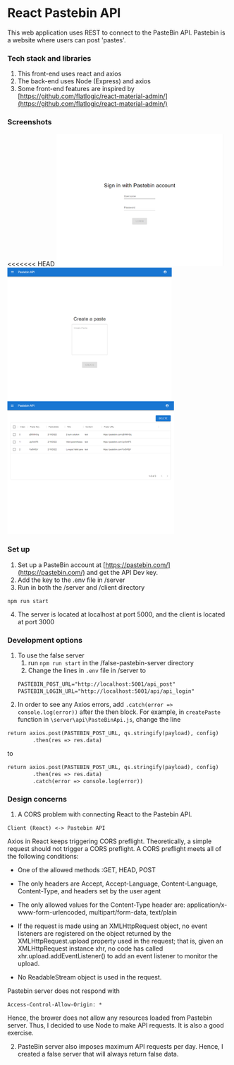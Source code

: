 # React Pastebin API
This web application uses REST to connect to the PasteBin API. Pastebin is a website where users can post 'pastes'.

### Tech stack and libraries
1. This front-end uses react and axios
1. The back-end uses Node (Express) and axios
1. Some front-end features are inspired by [https://github.com/flatlogic/react-material-admin/](https://github.com/flatlogic/react-material-admin/)

### Screenshots
<<<<<<< HEAD
<img src="/img/screenshot1.png"
     alt="Website Screenshot"
     style="height: 300px;" />
<img src="/img/screenshot2.png"
     alt="Website Screenshot"
     style="height: 300px;" />
<img src="/img/screenshot3.png"
     alt="Website Screenshot"
     style="height: 300px;" />


### Set up
1. Set up a PasteBin account at [https://pastebin.com/](https://pastebin.com/) and get the API Dev key. 
2. Add the key to the .env file in /server
3. Run in both the /server and /client directory
```
npm run start
```


4. The server is located at localhost at port 5000, and the client is located at port 3000

### Development options
1. To use the false server
    1. run `npm run start` in the /false-pastebin-server directory
    1. Change the lines in `.env` file in /server to 
    ```
    PASTEBIN_POST_URL="http://localhost:5001/api_post"
    PASTEBIN_LOGIN_URL="http://localhost:5001/api/api_login"
    ```
2. In order to see any Axios errors, add `.catch(error => console.log(error))` after the then block. For example, in `createPaste` function in `\server\api\PasteBinApi.js`, change the line
```
return axios.post(PASTEBIN_POST_URL, qs.stringify(payload), config)
        .then(res => res.data)
```
to
```
return axios.post(PASTEBIN_POST_URL, qs.stringify(payload), config)
        .then(res => res.data)
        .catch(error => console.log(error))
```

### Design concerns
1. A CORS problem with connecting React to the Pastebin API. 
```
Client (React) <-> Pastebin API
```

Axios in React keeps triggering CORS preflight. Theoretically, a simple request should not trigger a CORS preflight. A CORS preflight meets all of the following conditions:

- One of the allowed methods :GET, HEAD, POST
    
- The only headers are Accept, Accept-Language, Content-Language, Content-Type, and headers set by the user agent
    
- The only allowed values for the Content-Type header are: application/x-www-form-urlencoded, multipart/form-data, text/plain
    
- If the request is made using an XMLHttpRequest object, no event listeners are registered on the object returned by the XMLHttpRequest.upload property used in the request; that is, given an XMLHttpRequest instance xhr, no code has called xhr.upload.addEventListener() to add an event listener to monitor the upload.
    
- No ReadableStream object is used in the request.
    
Pastebin server does not respond with 
```
Access-Control-Allow-Origin: *
```
Hence, the brower does not allow any resources loaded from Pastebin server. Thus, I decided to use Node to make API requests. It is also a good exercise.

2. PasteBin server also imposes maximum API requests per day. Hence, I created a false server that will always return false data.
